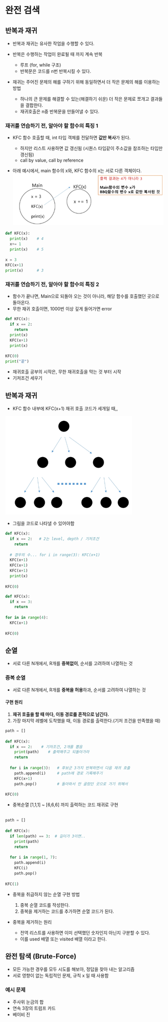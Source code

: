 # 완전 검색
## 반복과 재귀

- 반복과 재귀는 유사한 작업을 수행할 수 있다.
- 반복은 수행하는 작업이 완료될 때 까지 계속 반복
  - 루프 (for, while 구조)
  - 반복문은 코드를 n번 반복시킬 수 있다.

- 재귀는 주어진 문제의 해를 구하기 위해 동일하면서 더 작은 문제의 해를 이용하는 방법
  - 하나의 큰 문제를 해결할 수 있는(해결하기 쉬운) 더 작은 문제로 쪼개고 결과들을 결합한다.
  - 재귀호출은 n중 반복문을 만들어낼 수 있다.

### 재귀를 연습하기 전, 알아야 할 함수의 특징 1

- KFC 함수 호출할 때, int 타입 객체를 전달하면 **값만 복사**가 된다.
  - 하지만 리스트 사용하면 값 갱신됨 (시퀀스 타입같이 주소값을 참조하는 타입만 갱신됨)
  - call by value, call by reference

- 아래 예시에서, main 함수의 x와, KFC 함수의 x는 서로 다른 객체이다.
  ![alt text](images/image-01.png)

```py
def KFC(x):
  print(x)    # 4
  x+= 1       
  print(x)    # 5

x = 3
KFC(x+1)
print(x)      # 3
```

### 재귀를 연습하기 전, 알아야 할 함수의 특징 2

- 함수가 끝나면, Main으로 되돌아 오는 것이 아니라, 해당 함수를 호출했던 곳으로 돌아온다.
- 무한 재귀 호출이면, 1000번 이상 깊게 들어가면 error

```py
def KFC(x):
  if x == 2:
    return
  print(x)
  KFC(x+1)
  print(x)

KFC(0)
print("끝")
```

- 재귀호출 공부의 시작은, 무한 재귀호출을 막는 것 부터 시작
- 기저조건 세우기

## 반복과 재귀

- KFC 함수 내부에 KFC(x+1) 재귀 호출 코드가 세개일 때,,

![alt text](images/image-02.png)
- 그림을 코드로 나타낼 수 있어야함

```py
def KFC(x):
  if x == 2:   # 2는 level, depth / 기저조건
    return

  # 경우의 수... for i in range(3): KFC(x+1)
  KFC(x+1)
  KFC(x+1)
  KFC(x+1)
  print(x)

KFC(0)  
```

```py 
def KFC(x):
  if x == 3:
    return

for in in range(4):
  KFC(x+1)

KFC(0)
```

## 순열

- 서로 다른 N개에서, R개를 **중복없이**, 순서를 고려하여 나열하는 것

### 중복 순열

- 서로 다른 N개에서, R개를 **중복을 허용**하과, 순서를 고려하여 나열하는 것

#### 구현 원리

1. **재귀 호출을 할 때 마다, 이동 경로를 흔적으로 남긴다.**
2. 가장 마지막 레벨에 도착했을 때, 이동 경로를 출력한다.(기저 조건을 만족했을 때)

```py
path = []

def KFC(x):
  if x == 2:    # 기저조건, 2개를 뽑음
    print(path)    # 출력해주고 되돌아가라
    return

  for i in range(3):   # 후보군 3가지 반복하면서 다음 재귀 호출
    path.append(i)     # path에 경로 기록해주기
    KFC(x+1)
    path.pop()         # 돌아와서 안 골랐던 곳으로 가기 위해서

KFC(0)
```

- 중복순열 [1,1,1] ~ [6,6,6] 까지 출력하는 코드 재귀로 구현

```py

path = []

def KFC(x):
  if len(path) == 3:  # 길이가 3이면..
    print(path)
    return

  for i in range(1, 7):
    path.append(i)
    KFC(i)
    path.pop()

KFC(1)
```

- 중복을 취급하지 않는 순열 구현 방법

  1. 중복 순열 코드를 작성한다.
  2. 중복을 제거하는 코드를 추가하면 순열 코드가 된다.

- 중복을 제거하는 원리

  - 전역 리스트를 사용하면 이미 선택했던 숫자인지 아닌지 구분할 수 있다.
  - 이를 used 배열 또는 visited 배열 이라고 한다.


## 완전 탐색 (Brute-Force)

- 모든 가능한 경우를 모두 시도를 해보아, 정답을 찾아 내는 알고리즘
- 서로 영향이 없는 독립적인 문제, 규칙 x 일 때 사용함

### 예시 문제

- 주사위 눈금의 합
- 연속 3장의 트럼프 카드
- 베이비 진